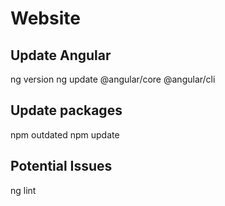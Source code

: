 # Website

## Update Angular
ng version
ng update @angular/core @angular/cli

## Update packages
npm outdated
npm update

## Potential Issues
ng lint
